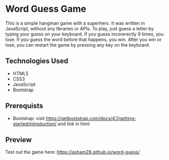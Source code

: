 # Word Guess Game

This is a simple hangman game with a superhero. It was written in JavaScript, without any libraries or APIs. To play, just guess a letter by typing your guess on your keyboard. If you guess incorerectly 9 times, you lose. If you guess the word before that happens, you win. After you win or lose, you can restart the game by pressing any key on the keyboard. 

##  Technologies Used
- HTML5
- CSS3
- JavaScript
- Bootstrap

## Prerequists 
- Bootstrap: visit https://getbootstrap.com/docs/4.1/getting-started/introduction/ and link in html 

## Preview
Test out the game here: https://asham28.github.io/word-guess/



